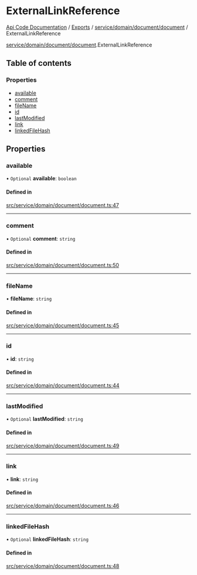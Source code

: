 # ExternalLinkReference
 
[Api Code Documentation](../README.md) / [Exports](../modules.md) / [service/domain/document/document](../modules/service_domain_document_document.md) / ExternalLinkReference

[service/domain/document/document](../modules/service_domain_document_document.md).ExternalLinkReference

## Table of contents

### Properties

- [available](service_domain_document_document.ExternalLinkReference.md#available)
- [comment](service_domain_document_document.ExternalLinkReference.md#comment)
- [fileName](service_domain_document_document.ExternalLinkReference.md#filename)
- [id](service_domain_document_document.ExternalLinkReference.md#id)
- [lastModified](service_domain_document_document.ExternalLinkReference.md#lastmodified)
- [link](service_domain_document_document.ExternalLinkReference.md#link)
- [linkedFileHash](service_domain_document_document.ExternalLinkReference.md#linkedfilehash)

## Properties

### available

• `Optional` **available**: `boolean`

#### Defined in

[src/service/domain/document/document.ts:47](https://github.com/openkfw/TruBudget/blob/e3c318d/api/src/service/domain/document/document.ts#L47)

___

### comment

• `Optional` **comment**: `string`

#### Defined in

[src/service/domain/document/document.ts:50](https://github.com/openkfw/TruBudget/blob/e3c318d/api/src/service/domain/document/document.ts#L50)

___

### fileName

• **fileName**: `string`

#### Defined in

[src/service/domain/document/document.ts:45](https://github.com/openkfw/TruBudget/blob/e3c318d/api/src/service/domain/document/document.ts#L45)

___

### id

• **id**: `string`

#### Defined in

[src/service/domain/document/document.ts:44](https://github.com/openkfw/TruBudget/blob/e3c318d/api/src/service/domain/document/document.ts#L44)

___

### lastModified

• `Optional` **lastModified**: `string`

#### Defined in

[src/service/domain/document/document.ts:49](https://github.com/openkfw/TruBudget/blob/e3c318d/api/src/service/domain/document/document.ts#L49)

___

### link

• **link**: `string`

#### Defined in

[src/service/domain/document/document.ts:46](https://github.com/openkfw/TruBudget/blob/e3c318d/api/src/service/domain/document/document.ts#L46)

___

### linkedFileHash

• `Optional` **linkedFileHash**: `string`

#### Defined in

[src/service/domain/document/document.ts:48](https://github.com/openkfw/TruBudget/blob/e3c318d/api/src/service/domain/document/document.ts#L48)
